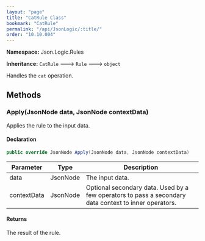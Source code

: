 ```yaml
---
layout: "page"
title: "CatRule Class"
bookmark: "CatRule"
permalink: "/api/JsonLogic/:title/"
order: "10.10.004"
---
```

**Namespace:** Json.Logic.Rules

**Inheritance:**
`CatRule`
 🡒 
`Rule`
 🡒 
`object`

Handles the `cat` operation.

## Methods

### Apply(JsonNode data, JsonNode contextData)

Applies the rule to the input data.

#### Declaration

```c#
public override JsonNode Apply(JsonNode data, JsonNode contextData)
```

| Parameter | Type | Description |
|---|---|---|
| data | JsonNode | The input data. |
| contextData | JsonNode | Optional secondary data.  Used by a few operators to pass a secondary     data context to inner operators. |


#### Returns

The result of the rule.

